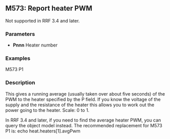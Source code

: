 ## M573: Report heater PWM

Not supported in RRF 3.4 and later.

### Parameters

- **Pnnn** Heater number

### Examples

M573 P1

### Description

This gives a running average (usually taken over about five seconds) of the PWM to the heater specified by the P field. If you know the voltage of the supply and the resistance of the heater this allows you to work out the power going to the heater. Scale: 0 to 1.

In RRF 3.4 and later, if you need to find the average heater PWM, you can query the object model instead. The recommended replacement for M573 P1 is: echo heat.heaters\[1\].avgPwm

